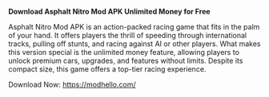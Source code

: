  **Download Asphalt Nitro Mod APK Unlimited Money for Free**


Asphalt Nitro Mod APK is an action-packed racing game that fits in the palm of your hand. It offers players the thrill of speeding through international tracks, pulling off stunts, and racing against AI or other players. What makes this version special is the unlimited money feature, allowing players to unlock premium cars, upgrades, and features without limits. Despite its compact size, this game offers a top-tier racing experience.

Download Now: https://modhello.com/
